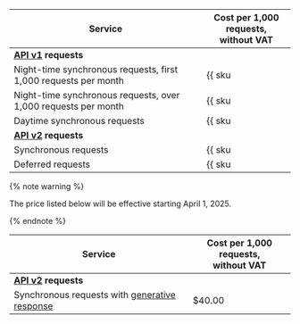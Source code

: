 | Service | Cost per 1,000 requests,<br/>without VAT |
|---------|-----------------------------------------|
| **[API v1](../../search-api/concepts/index.md#api-v1) requests** | |
| Night-time synchronous requests, first 1,000 requests per month | {{ sku|USD|searchapi.requests.night.v1|int|string }} |
| Night-time synchronous requests, over 1,000 requests per month | {{ sku|USD|searchapi.requests.night.v1|pricingRate.1|string }} |
| Daytime synchronous requests | {{ sku|USD|searchapi.requests.day.v1|string }} |
| **[API v2](../../search-api/concepts/index.md#api-v2) requests** | |
| Synchronous requests | {{ sku|USD|searchapi.requests.sync.v3|string }} |
| Deferred requests | {{ sku|USD|searchapi.requests.async.v3|string }}  |

{% note warning %}

The price listed below will be effective starting April 1, 2025.

{% endnote %}

| Service | Cost per 1,000 requests,<br/>without VAT |
|---------|-------------------------------------|
| **[API v2](../../search-api/concepts/index.md#api-v2) requests**  | |
| Synchronous requests with [generative response](../../search-api/concepts/generative-response.md) | $40.00 | 
